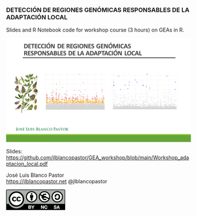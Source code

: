 ### DETECCIÓN DE REGIONES GENÓMICAS RESPONSABLES DE LA ADAPTACIÓN LOCAL

Slides and R Notebook code for workshop course (3 hours) on GEAs in R. 

![](Workshop_adaptacion_local.png)


Slides: https://github.com/jlblancopastor/GEA_workshop/blob/main/Workshop_adaptacion_local.pdf


José Luis Blanco Pastor  
https://jlblancopastor.net
@jlblancopastor

![](CClogo.png)
